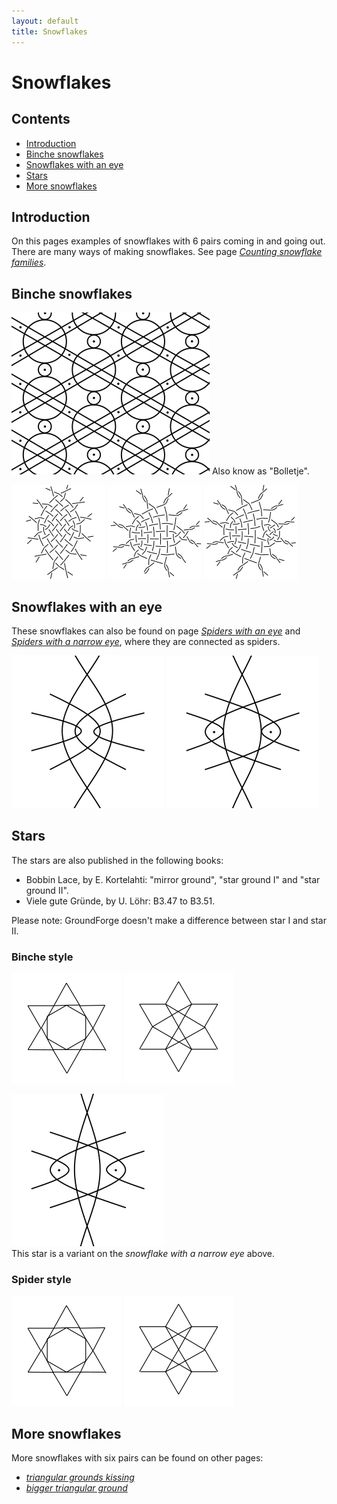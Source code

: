 ```yaml
---
layout: default
title: Snowflakes
---
```

# Snowflakes

## Contents
* [Introduction](#introduction)
* [Binche snowflakes](#binche-snowflakes)
* [Snowflakes with an eye](#snowflakes-with-an-eye)
* [Stars](#stars)
* [More snowflakes](#more-snowflakes)

## Introduction
On this pages examples of snowflakes with 6 pairs coming in and going out.   
There are many ways of making snowflakes. See page [_Counting snowflake families_][count-page].     

## Binche snowflakes

[![binche snow][p-binche-snow]][t-binche-snow]  Also know as "Bolletje".            

[![family 563412][P-SP-BB1]][T-SP-BB1] 
[![family 623451][P-SP-BB2]][T-SP-BB2] 
[![family 123654][P-SP-BB3]][T-SP-BB3] 
<p style="clear: both"></p>

[t-binche-snow]: /GroundForge/stitches?patchWidth=12&patchHeight=12&a1=ctc&c1=ctc&d1=ctcll&f1=ctcrr&g1=ctc&b2=ctc&e2=ctctctc&h2=ctc&a3=ctc&c3=ctcrr&d3=ctc&f3=ctc&g3=ctcll&shiftColsSE=4&shiftRowsSE=3&shiftColsSW=-4&shiftRowsSW=3&tile=5-25-56-,-5--5--5,5-C6-2B-

[T-SP-BB1]: /GroundForge/stitches?patchWidth=16&patchHeight=16&a1=ctc&c1=ctc&d1=ctct&f1=rctct&g1=ctc&h1=lctct&j1=ctct&k1=ctc&b2=ctc&g2=ctct&l2=ctc&a3=ctc&c3=ctc&d3=lctct&f3=ctct&g3=ctc&h3=ctct&j3=rctct&k3=ctc&b4=ctc&c4=lctct&d4=ctct&e4=ctct&f4=ctc&h4=ctc&i4=ctct&j4=ctct&k4=rctct&l4=ctc&tile=5-27-256-46-,-5----5----5,5-CD-B3C-AB-,-56866-22125&footsideStitch=ctctt&tileStitch=ctc&headsideStitch=ctctt&shiftColsSW=-6&shiftRowsSW=4&shiftColsSE=6&shiftRowsSE=4

[T-SP-BB2]: /GroundForge/stitches?whiting=G4_P201&patchWidth=21&patchHeight=14&i1=ctctt&f1=ctc&e1=ctc&d1=ctc&b1=ctc&a1=ctctt&g2=ctcrr&i3=ctctt&f3=ctc&e3=ctc&d3=ctc&b3=ctcll&a3=ctctt&n4=ctctt&l4=ctctt&j4=ctctt&h4=ctctt&f4=ctt&d4=ctcll&c4=ctcll&b4=ctctt&g5=ctctt&c5=ctctt&n6=ctctt&j6=ctctt&m7=c&k7=ctc&j7=ctc&i7=ctctt&g7=ctctt&e7=ctctt&c7=ctctt&a7=ctctt&tile=56-o98-z5-----,------5-------,ag-aab-wd-----,-256-m-l-o-k-e,--5---5---y-w-,---w-y---b---c,h-g-5-n-l3h-e-,&footsideStitch=ctctt&tileStitch=ctc&headsideStitch=ctctt&shiftColsSW=-7&shiftRowsSW=7&shiftColsSE=7&shiftRowsSE=7

[T-SP-BB3]: /GroundForge/stitches?patchWidth=21&patchHeight=14&i1=ctctt&h1=ctc&f1=ctc&e1=ctc&d1=ctc&b1=ctc&a1=ctctt&g2=ctc&i3=ctctt&h3=ctcrr&f3=ctc&e3=ctc&d3=ctc&b3=ctcll&a3=ctctt&n4=ctctt&l4=ctctt&j4=ctctt&h4=ctctt&f4=ctt&d4=ctcll&c4=ctcll&b4=ctctt&g5=ctctt&c5=ctctt&n6=ctctt&j6=ctctt&m7=c&k7=ctc&j7=ctc&i7=ctctt&g7=ctctt&e7=ctctt&c7=ctctt&a7=ctctt&tile=56-o98-j5-----,------5-------,ag-aae-cd-----,-256-m-l-o-k-e,--5---5---y-w-,---w-y---b---c,h-g-5-n-l3h-e-,&footsideStitch=ctctt&tileStitch=ctc&headsideStitch=ctctt&shiftColsSW=-7&shiftRowsSW=7&shiftColsSE=7&shiftRowsSE=7

[p-binche-snow]: ../images/snow_6/g-binche-snow.svg "binche snowflake"
[P-SP-BB3]: ../images/snow_6/bs-123654.png "family 123654"
[P-SP-BB2]: ../images/snow_6/bs-623451.png "family 623451"
[P-SP-BB1]: ../images/snow_6/bs-563412.png "family 563412"

[count-page]: ../docs/counting-snow/

## Snowflakes with an eye

These snowflakes can also be found on page [_Spiders with an eye_][page_sp_eye] and [_Spiders with a narrow eye_][page_sp_nrw], where they are connected as spiders.     

[![spider with eye][P-SEB3]][T-SEB3] 
[![spider with narrow eye][P-SNB3]][T_SNB3] 
<p style="clear: both"></p>

[page_sp_eye]: ../docs/spiders#spiders-with-an-eye
[page_sp_nrw]: ../docs/spiders#spiders-with-a-narrow-eye

[P-SEB3]: ../images/snow_6/g-seb3.svg "snowflake with eye"
[P-SNB3]: ../images/snow_6/g-snb3.svg "snowflake with a narrow eye" 

[T-SEB3]: /GroundForge/stitches.html?patchWidth=24&patchHeight=24&tile=7-r-4-5-,-5-5-5-5,5-5-5-5-,x5-5x-r-&shiftColsSW=-4&shiftRowsSW=4&shiftColsSE=4&shiftRowsSE=4&g1=ctc&e1=ctcll&c1=ctctctc&a1=ctcrr&h2=ctcrr&f2=ctcll&d2=ctc&b2=ctc&g3=ctc&e3=ctc&c3=ctc&a3=ctc&g4=ctc&d4=ctclctc&b4=ctcrctc

[T_SNB3]: /GroundForge/stitches.html?patchWidth=24&patchHeight=24&tile=86-5,4x-r,17-r,7-5-,-215,-x7-,-483,5-4-&shiftColsSW=0&shiftRowsSW=8&shiftColsSE=4&shiftRowsSE=4&d1=ctc&b1=ctc&a1=ctc&d2=ctc&a2=ctc&d3=ctctctc&b3=ctcr&a3=ctc&c4=ctc&a4=ctcr&d5=ctc&c5=ctc&b5=ctc&c6=ctc&d7=ctc&c7=ctc&b7=ctcl&c8=ctcl&a8=ctc

## Stars

The stars are also published in the following books:
* Bobbin Lace, by E. Kortelahti: "mirror ground", "star ground I" and "star ground II".
* Viele gute Gründe, by U. Löhr: B3.47 to B3.51.    

Please note: GroundForge doesn't make a difference between star I and star II.

### Binche style

[![star mirror][p-st-kh-M]][t-st-kh-m-b] [![star I and II][p-st-kh-I]][t-st-kh-i-b]
<p style="clear: both"></p>

[![star from narrow eyed spider][p-sna3]][t-sna3]   
This star is a variant on the _snowflake with a narrow eye_ above.
<p style="clear: both"></p>

### Spider style

[![star mirror][p-st-kh-M]][t-st-kh-m-a] [![star I and II][p-st-kh-I]][t-st-kh-i-a]
<p style="clear: both"></p>

[p-sna3]: ../images/snow_6/g-sna3.svg?aling=left "star from narrow eyed spider"
[p-st-kh-I]: /images/snow_6/ST-KH-I.png "star I and II" 
[p-st-kh-M]: ../images/snow_6/ST-KH-M.png "star mirror"

[t-sna3]: /GroundForge/stitches.html?patchWidth=24&patchHeight=24&tile=8-4-,x5-5,4-5-,7-15,-5x-,5-73&shiftColsSW=0&shiftRowsSW=6&shiftColsSE=4&shiftRowsSE=3&c1=ctc&a1=ctc&d2=ctctc&b2=rrctctcrr&c3=ctc&a3=ctc&d4=ctc&c4=ctc&a4=ctc&b5=llctctcll&d6=ctc&c6=ctc&a6=ctc

[t-st-kh-i-b]: /GroundForge/stitches.html?patchWidth=24&patchHeight=24&tile=x-r-x535,86-214-7,x158x-5-,4-5-7-r-&shiftColsSW=-4&shiftRowsSW=4&shiftColsSE=4&shiftRowsSE=4&h1=ctc&g1=ctc&f1=ctc&c1=ctctctc&h2=ctc&f2=ctc&e2=ctctctc&d2=ctc&b2=ctc&a2=ctctctc&g3=ctc&d3=ctc&c3=ctc&b3=ctc&g4=ctc&e4=ctc&c4=tctct&a4=ctc

[t-st-kh-i-a]: /GroundForge/stitches.html?patchWidth=24&patchHeight=24&tile=y-5-w5,76-24-,x158x-,4-5-7-,x535x-,14-78-,&shiftColsSW=-3&shiftRowsSW=6&shiftColsSE=3&shiftRowsSE=6&f1=ctctt&c1=ctc&e2=ctc&d2=ctc&b2=ctc&a2=ctc&d3=ctc&c3=ctc&b3=ctc&e4=ctc&c4=tctct&a4=ctc&d5=ctc&c5=ctc&b5=ctc&e6=ctctt&d6=ctc&b6=ctc&a6=ctctt

[t-st-kh-m-b]: /GroundForge/stitches.html?patchWidth=24&patchHeight=24&tile=x-r-x734,86-214-7,x158x-5-,4x-x7-r-&shiftColsSW=-4&shiftRowsSW=4&shiftColsSE=4&shiftRowsSE=4&h1=ctc&g1=ctc&f1=ctc&c1=ctctctc&h2=ctc&f2=ctc&e2=ctctctc&d2=ctc&b2=ctc&a2=ctctctc&g3=ctc&d3=ctc&c3=ctc&b3=ctc&g4=ctc&e4=ctc&a4=ctc

[t-st-kh-m-a]: /GroundForge/stitches.html?patchWidth=24&patchHeight=24&tile=y-5-w5,76-24-,x158x-,4x-x7-,x734x-,14-78-,&shiftColsSW=-3&shiftRowsSW=6&shiftColsSE=3&shiftRowsSE=6&f1=ctctt&c1=ctc&e2=ctc&d2=ctc&b2=ctc&a2=ctc&d3=ctc&c3=ctc&b3=ctc&e4=ctc&a4=ctc&d5=ctc&c5=ctc&b5=ctc&e6=ctctt&d6=ctc&b6=ctc&a6=ctctt

## More snowflakes

More snowflakes with six pairs can be found on other pages:  

* [_triangular grounds kissing_][page_pg_kiss]
* [_bigger triangular ground_][page_pg_bigg]

[page_pg_kiss]: ../docs/tria#pagodas-kissing
[page_pg_bigg]: ../docs/tria#bigger-pagodas
